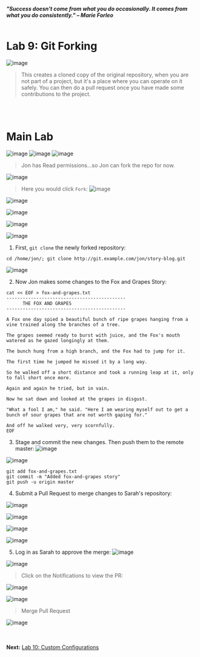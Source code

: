 ***"Success doesn't come from what you do occasionally. It comes from what you do consistently." – Marie Forleo***
<br><br>

# Lab 9: Git Forking
![image](https://github.com/user-attachments/assets/77066e2e-a55f-4c59-b6ee-3bdeecf8f8a1)

>This creates a cloned copy of the original repository, when you are not part of a project,
>but it's a place where you can operate on it safely.  You can then do a pull request once
>you have made some contributions to the project.

<br><br>
# Main Lab
![image](https://github.com/user-attachments/assets/a3487228-d0f1-4665-a175-50b8c6eae2c3)
![image](https://github.com/user-attachments/assets/32853b67-4bbe-4319-9b9b-4972e5a0bc17)
![image](https://github.com/user-attachments/assets/550d4f36-0f70-4458-a5d8-088ba9c0958f)
> Jon has Read permissions...so Jon can fork the repo for now.

![image](https://github.com/user-attachments/assets/7d6b8005-a631-4b7a-a5c2-777ea9fc1e76)

> Here you would click `Fork`:
![image](https://github.com/user-attachments/assets/b8d49b30-ccfc-4819-8359-8960e794e72b)

![image](https://github.com/user-attachments/assets/21ff6a8e-b1e4-427f-8ac5-24b6f9f68cf9)

![image](https://github.com/user-attachments/assets/d3aadaa2-4e16-4833-8db6-7c01c3d8a821)

![image](https://github.com/user-attachments/assets/c583b095-5a4c-42f7-9247-7acdfdc0d5e9)

![image](https://github.com/user-attachments/assets/69e425b7-50d4-4088-ae34-05dd2cae8e69)

1. First, `git clone` the newly forked repository:
```
cd /home/jon/; git clone http://git.example.com/jon/story-blog.git
```
![image](https://github.com/user-attachments/assets/21e829e2-39bb-4922-8c98-4f88b10b8b99)

2. Now Jon makes some changes to the Fox and Grapes Story:
```
cat << EOF > fox-and-grapes.txt
--------------------------------------------
      THE FOX AND GRAPES
--------------------------------------------

A Fox one day spied a beautiful bunch of ripe grapes hanging from a vine trained along the branches of a tree.

The grapes seemed ready to burst with juice, and the Fox's mouth watered as he gazed longingly at them.

The bunch hung from a high branch, and the Fox had to jump for it.

The first time he jumped he missed it by a long way.

So he walked off a short distance and took a running leap at it, only to fall short once more.

Again and again he tried, but in vain.

Now he sat down and looked at the grapes in disgust.

"What a fool I am," he said. "Here I am wearing myself out to get a bunch of sour grapes that are not worth gaping for."

And off he walked very, very scornfully.
EOF
```

3. Stage and commit the new changes.  Then push them to the remote master:
![image](https://github.com/user-attachments/assets/aa07b53d-d4b8-4b45-bea8-522475f820d0)

![image](https://github.com/user-attachments/assets/172832fa-3f3a-4b00-8a32-664df4afd95a)
```
git add fox-and-grapes.txt
git commit -m "Added fox-and-grapes story"
git push -u origin master
```

4. Submit a Pull Request to merge changes to Sarah's repository:

![image](https://github.com/user-attachments/assets/ab8b1ebb-bb88-487a-9e45-d0bd2333a1d0)

![image](https://github.com/user-attachments/assets/74689523-9604-4572-81d6-a636f5109124)

![image](https://github.com/user-attachments/assets/1b4e14e2-ac93-4332-8d4a-131244c324c9)

![image](https://github.com/user-attachments/assets/1711cc3f-0fd0-4a86-8af3-b8469c617acb)

5. Log in as Sarah to approve the merge:
![image](https://github.com/user-attachments/assets/b7f09f6a-56e3-442b-a3fb-b04ecec85f84)

![image](https://github.com/user-attachments/assets/d7de3eb0-ae68-4a30-95ee-f3a7ec047310)

> Click on the Notifications to view the PR:

![image](https://github.com/user-attachments/assets/0187bd4d-003b-4aed-8284-c16966cd4726)

![image](https://github.com/user-attachments/assets/308f84d4-cb86-48cd-9b06-9235821d2a6b)
> Merge Pull Request

![image](https://github.com/user-attachments/assets/af16b348-4648-4d9c-a0d3-6652f2f148bc)

<br><br>
**Next:** [Lab 10: Custom Configurations](10_custom_configurations.md)


